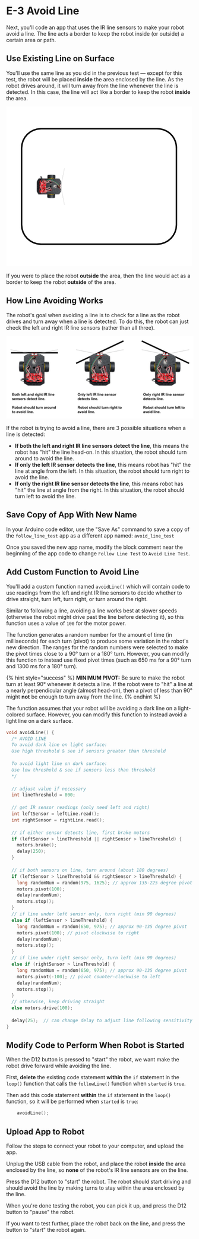 # E-3 Avoid Line

Next, you'll code an app that uses the IR line sensors to make your robot avoid a line. The line acts a border to keep the robot inside \(or outside\) a certain area or path.

## Use Existing Line on Surface

You'll use the same line as you did in the previous test — except for this test, the robot will be placed **inside** the area enclosed by the line. As the robot drives around, it will turn away from the line whenever the line is detected. In this case, the line will act like a border to keep the robot **inside** the area.

![](../../.gitbook/assets/avoid-line-diagram.png)

If you were to place the robot **outside** the area, then the line would act as a border to keep the robot **outside** of the area.

## How Line Avoiding Works

The robot's goal when avoiding a line is to check for a line as the robot drives and turn away when a line is detected. To do this, the robot can just check the left and right IR line sensors \(rather than all three\).

![](../../.gitbook/assets/avoid-line-choices.jpg)

If the robot is trying to avoid a line, there are 3 possible situations when a line is detected:

* **If both the left and right IR line sensors detect the line**, this means the robot has "hit" the line head-on. In this situation, the robot should turn around to avoid the line.
* **If only the left IR sensor detects the line**, this means robot has "hit" the line at angle from the left. In this situation, the robot should turn right to avoid the line.
* **If only the right IR line sensor detects the line**, this means robot has "hit" the line at angle from the right. In this situation, the robot should turn left to avoid the line.

## Save Copy of App With New Name <a id="save-copy-of-app-with-new-name"></a>

In your Arduino code editor, use the "Save As" command to save a copy of the `follow_line_test` app as a different app named: `avoid_line_test`

Once you saved the new app name, modify the block comment near the beginning of the app code to change `Follow Line Test` to `Avoid Line Test`.

## Add Custom Function to Avoid Line

You'll add a custom function named `avoidLine()` which will contain code to use readings from the left and right IR line sensors to decide whether to drive straight, turn left, turn right, or turn around the right.

Similar to following a line, avoiding a line works best at slower speeds \(otherwise the robot might drive past the line before detecting it\), so this function uses a value of `100` for the motor power.

The function generates a random number for the amount of time \(in milliseconds\) for each turn \(pivot\) to produce some variation in the robot's new direction. The ranges for the random numbers were selected to make the pivot times close to a 90° turn or a 180° turn. However, you can modify this function to instead use fixed pivot times \(such as 650 ms for a 90° turn and 1300 ms for a 180° turn\).

{% hint style="success" %}
**MINIMUM PIVOT:**  Be sure to make the robot turn at least 90° whenever it detects a line. If the robot were to "hit" a line at a nearly perpendicular angle \(almost head-on\), then a pivot of less than 90° might **not** be enough to turn away from the line.
{% endhint %}

The function assumes that your robot will be avoiding a dark line on a light-colored surface. However, you can modify this function to instead avoid a light line on a dark surface.

```cpp
void avoidLine() {
  /* AVOID LINE
  To avoid dark line on light surface:
  Use high threshold & see if sensors greater than threshold

  To avoid light line on dark surface:
  Use low threshold & see if sensors less than threshold
  */

  // adjust value if necessary
  int lineThreshold = 800;

  // get IR sensor readings (only need left and right)
  int leftSensor = leftLine.read();
  int rightSensor = rightLine.read();

  // if either sensor detects line, first brake motors
  if (leftSensor > lineThreshold || rightSensor > lineThreshold) {
    motors.brake();
    delay(250);
  }

  // if both sensors on line, turn around (about 180 degrees)
  if (leftSensor > lineThreshold && rightSensor > lineThreshold) {
    long randomNum = random(975, 1625); // approx 135-225 degree pivot
    motors.pivot(100);
    delay(randomNum);
    motors.stop();
  }
  // if line under left sensor only, turn right (min 90 degrees)
  else if (leftSensor > lineThreshold) {
    long randomNum = random(650, 975); // approx 90-135 degree pivot
    motors.pivot(100); // pivot clockwise to right
    delay(randomNum);
    motors.stop();
  }
  // if line under right sensor only, turn left (min 90 degrees)
  else if (rightSensor > lineThreshold) {
    long randomNum = random(650, 975); // approx 90-135 degree pivot
    motors.pivot(-100); // pivot counter-clockwise to left
    delay(randomNum);
    motors.stop();
  }
  // otherwise, keep driving straight
  else motors.drive(100);

  delay(25);  // can change delay to adjust line following sensitivity    
}
```

## Modify Code to Perform When Robot is Started

When the D12 button is pressed to "start" the robot, we want make the robot drive forward while avoiding the line.

First, **delete** the existing code statement **within** the `if` statement in the `loop()` function that calls the `followLine()` function  when `started` is `true`.

Then add this code statement **within** the `if` statement in the `loop()` function, so it will be performed when `started` is `true`:

```cpp
    avoidLine();
```

## Upload App to Robot

Follow the steps to connect your robot to your computer, and upload the app.

Unplug the USB cable from the robot, and place the robot **inside** the area enclosed by the line, so **none** of the robot's IR line sensors are on the line.

Press the D12 button to "start" the robot. The robot should start driving and should avoid the line by making turns to stay within the area enclosed by the line.

When you're done testing the robot, you can pick it up, and press the D12 button to "pause" the robot.

If you want to test further, place the robot back on the line, and press the button to "start" the robot again.

